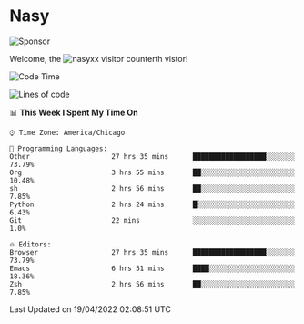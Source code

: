 # Nasy

<!--
<p align="center">
<img height="200" src="https://github-readme-stats.vercel.app/api?username=nasyxx&count_private=true&show_icons=true&theme=dracula&include_all_commits=true"/>
<img height="200" src="https://github-readme-stats.vercel.app/api/top-langs/?username=nasyxx&theme=dracula&hide=html,jupyter+notebook&count_private=true&show_icons=true"/>
</p>

  
----------------
-->

![Sponsor](https://img.shields.io/static/v1.svg?label=Sponsor&message=%E2%9D%A4&logo=GitHub&style=flat&color=pink)
 
Welcome, the ![nasyxx visitor counter](https://count.getloli.com/get/@nasyxx?theme=rule34)th vistor!
 
<!--START_SECTION:waka-->
![Code Time](http://img.shields.io/badge/Code%20Time-2%2C252%20hrs%2057%20mins-blue)

![Lines of code](https://img.shields.io/badge/From%20Hello%20World%20I%27ve%20Written-5%20Million%20lines%20of%20code-blue)

📊 **This Week I Spent My Time On** 

```text
⌚︎ Time Zone: America/Chicago

💬 Programming Languages: 
Other                    27 hrs 35 mins      ██████████████████░░░░░░░   73.79% 
Org                      3 hrs 55 mins       ██░░░░░░░░░░░░░░░░░░░░░░░   10.48% 
sh                       2 hrs 56 mins       ██░░░░░░░░░░░░░░░░░░░░░░░   7.85% 
Python                   2 hrs 24 mins       █░░░░░░░░░░░░░░░░░░░░░░░░   6.43% 
Git                      22 mins             ░░░░░░░░░░░░░░░░░░░░░░░░░   1.0%

🔥 Editors: 
Browser                  27 hrs 35 mins      ██████████████████░░░░░░░   73.79% 
Emacs                    6 hrs 51 mins       ████░░░░░░░░░░░░░░░░░░░░░   18.36% 
Zsh                      2 hrs 56 mins       ██░░░░░░░░░░░░░░░░░░░░░░░   7.85%

```


 Last Updated on 19/04/2022 02:08:51 UTC
<!--END_SECTION:waka-->

<!-- ![visitors](https://visitor-badge.laobi.icu/badge?page_id=nasyxx.nasyxx) -->
